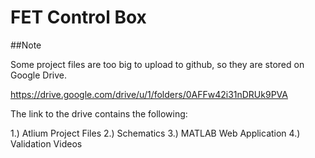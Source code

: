 # FET Control Box

##Note

Some project files are too big to upload to github, so they are stored on Google Drive.

https://drive.google.com/drive/u/1/folders/0AFFw42i31nDRUk9PVA

The link to the drive contains the following:

1.) Atlium Project Files
2.) Schematics
3.) MATLAB Web Application
4.) Validation Videos
